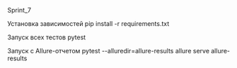 Sprint_7

Установка зависимостей
pip install -r requirements.txt

Запуск всех тестов
pytest

Запуск с Allure-отчетом
pytest --alluredir=allure-results
allure serve allure-results 